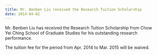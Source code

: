 ```yaml
---
title: Mr. Benben Liu received the Research Tuition Scholarship
date: 2014-04-02
---
```

Mr. Benben Liu has received the Research Tuition Scholarship from Chow Yei Ching School of Graduate Studies for his outstanding research performance. 

<!--more-->

The tuition fee for the period from Apr. 2014 to Mar. 2015 will be waived.
